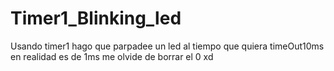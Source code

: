 # Timer1_Blinking_led
Usando timer1 hago que parpadee un led al tiempo que quiera
timeOut10ms en realidad es de 1ms me olvide de borrar el 0 xd
